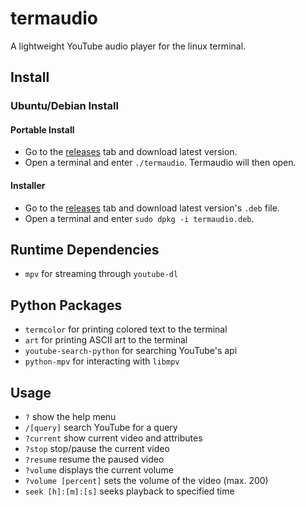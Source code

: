 
# termaudio
A lightweight YouTube audio player for the linux terminal.

## Install
### Ubuntu/Debian Install
#### Portable Install
* Go to the [releases](https://github.com/othema/termaudio/releases/) tab and download latest version.
* Open a terminal and enter `./termaudio`. Termaudio will then open.
#### Installer
 * Go to the [releases](https://github.com/othema/termaudio/releases/) tab and download latest version's `.deb` file.
 * Open a terminal and enter `sudo dpkg -i termaudio.deb`.

## Runtime Dependencies
* `mpv` for streaming through `youtube-dl`

## Python Packages
* `termcolor` for printing colored text to the terminal 
* `art` for printing ASCII art to the terminal
* `youtube-search-python` for searching YouTube's api
* `python-mpv` for interacting with `libmpv`

## Usage
* `?` show the help menu
* `/[query]` search YouTube for a query
* `?current` show current video and attributes
* `?stop` stop/pause the current video
* `?resume` resume the paused video
* `?volume` displays the current volume
* `?volume [percent]` sets the volume of the video (max. 200)
* `seek [h]:[m]:[s]` seeks playback to specified time
